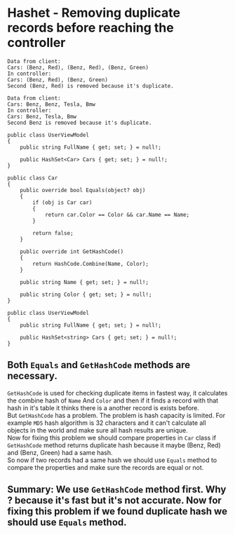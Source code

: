 # Hashet - Removing duplicate records before reaching the controller

```
Data from client:
Cars: (Benz, Red), (Benz, Red), (Benz, Green)
In controller:
Cars: (Benz, Red), (Benz, Green)
Second (Benz, Red) is removed because it's duplicate.
```

```
Data from client:
Cars: Benz, Benz, Tesla, Bmw
In controller:
Cars: Benz, Tesla, Bmw
Second Benz is removed because it's duplicate.
```

```
public class UserViewModel
{
    public string FullName { get; set; } = null!;

    public HashSet<Car> Cars { get; set; } = null!;
}

public class Car
{
    public override bool Equals(object? obj)
    {
        if (obj is Car car)
        {
            return car.Color == Color && car.Name == Name;
        }

        return false;
    }

    public override int GetHashCode()
    {
        return HashCode.Combine(Name, Color);
    }

    public string Name { get; set; } = null!;

    public string Color { get; set; } = null!;
}
```
```
public class UserViewModel
{
    public string FullName { get; set; } = null!;

    public HashSet<string> Cars { get; set; } = null!;
}
```

## Both ```Equals``` and ```GetHashCode``` methods are necessary.
```GetHashCode``` is used for checking duplicate items in fastest way, it calculates the combine hash of ```Name``` And ```Color``` and then if it finds a record with that hash in it's table it thinks there is a another record is exists before.<br>
But ```GetHashCode``` has a problem. The problem is hash capacity is limited. For example ```MD5``` hash algorithm is 32 characters and it can't calculate all objects in the world and make sure all hash results are unique.<br>
Now for fixing this problem we should compare properties in ```Car``` class if ```GetHashCode``` method returns duplicate hash because it maybe (Benz, Red) and (Benz, Green) had a same hash.<br>
So now if two records had a same hash we should use ```Equals``` method to compare the properties and make sure the records are equal or not.

## Summary: We use ```GetHashCode``` method first. Why ? because it's fast but it's not accurate. Now for fixing this problem if we found duplicate hash we should use ```Equals``` method.
